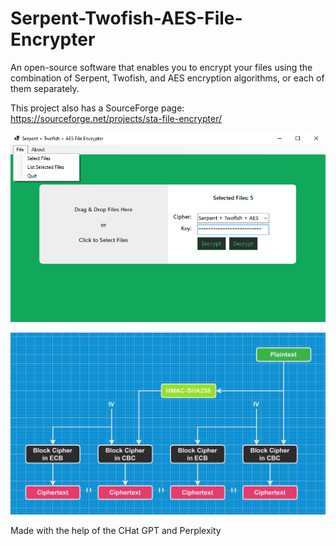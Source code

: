 # Serpent-Twofish-AES-File-Encrypter
An open-source software that enables you to encrypt your files using the combination of Serpent, Twofish, and AES encryption algorithms, or each of them separately.

This project also has a SourceForge page: https://sourceforge.net/projects/sta-file-encrypter/

![image text](https://github.com/Northstrix/Serpent-Twofish-AES-File-Encrypter/blob/main/V1.0/Pictures/STA%20File%20Encrypter.png)

![image text](https://github.com/Northstrix/Serpent-Twofish-AES-File-Encrypter/blob/main/V1.0/Pictures/Encryption%20Scheme.png)

Made with the help of the CHat GPT and Perplexity
